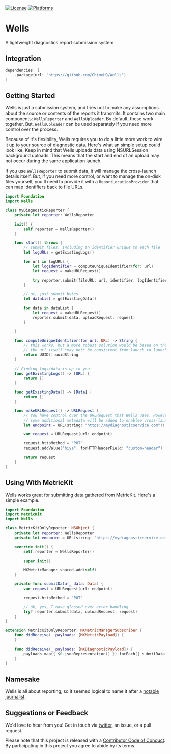 [![License][license badge]][license]
[![Platforms][platforms badge]][platforms]

# Wells
A lightweight diagnostics report submission system

## Integration

```swift
dependencies: [
    .package(url: "https://github.com/ChimeHQ/Wells")
]
```

## Getting Started

Wells is just a submission system, and tries not to make any assumptions about the source or contents of the reports it transmits. It contains two main components: `WellsReporter` and `WellsUploader`. By default, these work together. But, `WellsUploader` can be used separately if you need more control over the process.

Because of it's flexibility, Wells requires you to do a little more work to wire it up to your source of diagnostic data. Here's what an simple setup could look like. Keep in mind that Wells uploads data using NSURLSession background uploads. This means that the start and end of an upload may not occur during the same application launch.

If you use `WellsReporter` to submit data, it will manage the cross-launch details itself. But, if you need more control, or want to manage the on-disk files yourself, you'll need to provide it with a `ReportLocationProvider` that can map identifiers back to file URLs.

```swift
import Foundation
import Wells

class MyDiagnosticReporter {
    private let reporter: WellsReporter

    init() {
        self.reporter = WellsReporter()
    }

    func start() throws {
        // submit files, including an identifier unique to each file
        let logURLs = getExistingLogs()

        for url in logURLs {
            let logIdentifier = computeUniqueIdentifier(for: url)
            let request = makeURLRequest()

            try reporter.submit(fileURL: url, identifier: logIdentifier, uploadRequest: request)
        }

        // or, just submit bytes
        let dataList = getExistingData()

        for data in dataList {
            let request = makeURLRequest()
            reporter.submit(data, uploadRequest: request)
        }

    }

    func computeUniqueIdentifier(for url: URL) -> String {
        // this works, but a more robust solution would be based on the content of the data. Note that
        // the url itself *may not* be consistent from launch to launch.
        return UUID().uuidString
    }

    // Finding logs/data is up to you
    func getExistingLogs() -> [URL] {
        return []
    }

    func getExistingData() -> [Data] {
        return []
    }

    func makeURLRequest() -> URLRequest {
        // You have control over the URLRequest that Wells uses. However,
        // some additional metadata will be added to enablee cross-launch tracking.
        let endpoint = URL(string: "https://mydiagnosticservice.com")!

        var request = URLRequest(url: endpoint)

        request.httpMethod = "PUT"
        request.addValue("hiya", forHTTPHeaderField: "custom-header")

        return request
    }
}
```

## Using With MetricKit

Wells works great for submitting data gathered from MetricKit. Here's a simple example.

```swift
import Foundation
import MetricKit
import Wells

class MetricKitOnlyReporter: NSObject {
    private let reporter: WellsReporter
    private let endpoint = URL(string: "https://mydiagnosticservice.com")!

    override init() {
        self.reporter = WellsReporter()

        super.init()

        MXMetricManager.shared.add(self)
    }

    private func submitData(_ data: Data) {
        var request = URLRequest(url: endpoint)

        request.httpMethod = "PUT"

        // ok, yes, I have glossed over error handling
        try? reporter.submit(data, uploadRequest: request)
    }
}

extension MetricKitOnlyReporter: MXMetricManagerSubscriber {
    func didReceive(_ payloads: [MXMetricPayload]) {
    }

    func didReceive(_ payloads: [MXDiagnosticPayload]) {
        payloads.map({ $0.jsonRepresentation() }).forEach({ submitData($0) })
    }
}
```

## Namesake

Wells is all about reporting, so it seemed logical to name it after a [notable journalist](https://en.wikipedia.org/wiki/Ida_B._Wells).

## Suggestions or Feedback

We'd love to hear from you! Get in touch via [twitter](https://twitter.com/ChimeHQ), an issue, or a pull request.

Please note that this project is released with a [Contributor Code of Conduct](CODE_OF_CONDUCT.md). By participating in this project you agree to abide by its terms.

[license]: https://opensource.org/licenses/BSD-3-Clause
[license badge]: https://img.shields.io/github/license/ChimeHQ/Wells
[platforms]: https://swiftpackageindex.com/ChimeHQ/Wells
[platforms badge]: https://img.shields.io/endpoint?url=https%3A%2F%2Fswiftpackageindex.com%2Fapi%2Fpackages%2FChimeHQ%2FWells%2Fbadge%3Ftype%3Dplatforms
